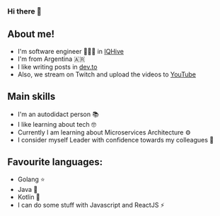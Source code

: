 ### Hi there 👋

## About me!
* I'm software engineer 👨🏻‍🔬 in [IQHive](https://test.iqhive.com/)
* I'm from Argentina 🇦🇷
* I like writing posts in [dev.to](https://dev.to/rlgino)
* Also, we stream on Twitch and upload the videos to [YouTube](https://www.youtube.com/@codewave-ar)

## Main skills
* I'm an autodidact person 📚
* I like learning about tech 🤓
* Currently I am learning about Microservices Architecture ⚙️
* I consider myself Leader with confidence towards my colleagues 🫡

## Favourite languages:
* Golang ⭐️
* Java 🔭
* Kotlin 🔭
* I can do some stuff with Javascript and ReactJS ⚡ 
